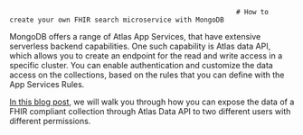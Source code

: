                                                             # How to create your own FHIR search microservice with MongoDB


MongoDB offers a range of Atlas App Services, that have extensive serverless backend capabilities. One such capability is Atlas data API, which allows you to create an endpoint for the read and write access in a specific cluster. You can enable authentication and customize the data access on the collections, based on the rules that you can define with the App Services Rules.

[In this blog post](https://www.mongodb.com/developer/products/atlas/how-build-healthcare-interoperability-microservice-using-fhir-mongodb/), we will walk you through how you can expose the data of a FHIR compliant collection through Atlas Data API to two different users with different permissions.


